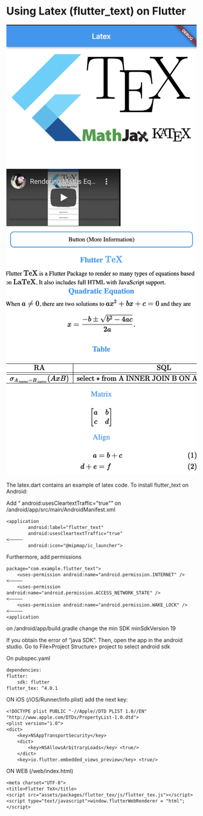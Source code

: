 # Using Latex (flutter_text) on Flutter

![Image1 of App](example1.png)
![Image1 of App](example2.png)

The latex.dart contains an example of latex code. To install flutter_text on Android:

Add “ android:usesCleartextTraffic="true"” on /android/app/src/main/AndroidManifest.xml

    <application
            android:label="flutter_text"
            android:usesCleartextTraffic="true"			                                        <—————
            android:icon="@mipmap/ic_launcher">

Furthermore, add permissions

    package="com.example.flutter_text">
        <uses-permission android:name="android.permission.INTERNET" />							<—————
        <uses-permission android:name="android.permission.ACCESS_NETWORK_STATE" />			    <—————
        <uses-permission android:name="android.permission.WAKE_LOCK" />							<—————
    <application

on /android/app/build.gradle change the min SDK
    minSdkVersion 19

If you obtain the error of “java SDK”. Then, open the app in the android studio. Go to File>Project Structure> project to select android sdk 

On pubspec.yaml

    dependencies:
    flutter:
        sdk: flutter
    flutter_tex: ^4.0.1

ON iOS (/iOS/Runner/Info.plist) add the next key:

    <!DOCTYPE plist PUBLIC "-//Apple//DTD PLIST 1.0//EN" "http://www.apple.com/DTDs/PropertyList-1.0.dtd">
    <plist version="1.0">
    <dict>
        <key>NSAppTransportSecurity</key>
        <dict>
            <key>NSAllowsArbitraryLoads</key> <true/>
        </dict>
        <key>io.flutter.embedded_views_preview</key> <true/> 

ON WEB (/web/index.html)

    <meta charset="UTF-8">
    <title>Flutter TeX</title>
    <script src="assets/packages/flutter_tex/js/flutter_tex.js"></script>
    <script type="text/javascript">window.flutterWebRenderer = "html";</script>


